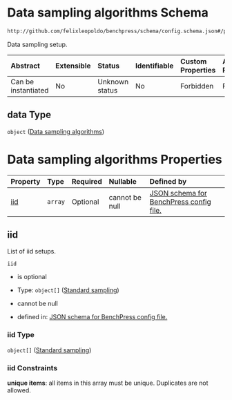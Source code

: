 # Data sampling algorithms Schema

```txt
http://github.com/felixleopoldo/benchpress/schema/config.schema.json#/properties/resources/properties/data
```

Data sampling setup.

| Abstract            | Extensible | Status         | Identifiable | Custom Properties | Additional Properties | Access Restrictions | Defined In                                                                    |
| :------------------ | :--------- | :------------- | :----------- | :---------------- | :-------------------- | :------------------ | :---------------------------------------------------------------------------- |
| Can be instantiated | No         | Unknown status | No           | Forbidden         | Forbidden             | none                | [config.schema.json*](../../../out/config.schema.json "open original schema") |

## data Type

`object` ([Data sampling algorithms](config-properties-resources-properties-data-sampling-algorithms.md))

# Data sampling algorithms Properties

| Property    | Type    | Required | Nullable       | Defined by                                                                                                                                                                                                                                                              |
| :---------- | :------ | :------- | :------------- | :---------------------------------------------------------------------------------------------------------------------------------------------------------------------------------------------------------------------------------------------------------------------- |
| [iid](#iid) | `array` | Optional | cannot be null | [JSON schema for BenchPress config file.](config-properties-resources-properties-data-sampling-algorithms-properties-list-of-iid-setups.md "http://github.com/felixleopoldo/benchpress/schema/config.schema.json#/properties/resources/properties/data/properties/iid") |

## iid

List of iid setups.

`iid`

*   is optional

*   Type: `object[]` ([Standard sampling](config-definitions-standard-sampling.md))

*   cannot be null

*   defined in: [JSON schema for BenchPress config file.](config-properties-resources-properties-data-sampling-algorithms-properties-list-of-iid-setups.md "http://github.com/felixleopoldo/benchpress/schema/config.schema.json#/properties/resources/properties/data/properties/iid")

### iid Type

`object[]` ([Standard sampling](config-definitions-standard-sampling.md))

### iid Constraints

**unique items**: all items in this array must be unique. Duplicates are not allowed.
